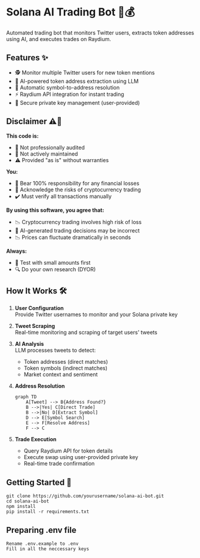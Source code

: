 # Solana AI Trading Bot 🤖💰

Automated trading bot that monitors Twitter users, extracts token addresses using AI, and executes trades on Raydium.

## Features ✨

- 🕵️ Monitor multiple Twitter users for new token mentions
- 🤖 AI-powered token address extraction using LLM
- 🔄 Automatic symbol-to-address resolution
- ⚡ Raydium API integration for instant trading
- 🔐 Secure private key management (user-provided)

## Disclaimer ⚠️🔴

**This code is:**
- 🚨 Not professionally audited
- 📅 Not actively maintained
- ⚠️ Provided "as is" without warranties

**You:**
- 💸 Bear 100% responsibility for any financial losses
- 🔐 Acknowledge the risks of cryptocurrency trading
- ✔️ Must verify all transactions manually

**By using this software, you agree that:**
- 📉 Cryptocurrency trading involves high risk of loss
- 🤖 AI-generated trading decisions may be incorrect
- 📉 Prices can fluctuate dramatically in seconds

**Always:**
- 🧪 Test with small amounts first
- 🔍 Do your own research (DYOR)
  

## How It Works 🛠️

1. **User Configuration**  
   Provide Twitter usernames to monitor and your Solana private key

2. **Tweet Scraping**  
   Real-time monitoring and scraping of target users' tweets

3. **AI Analysis**  
   LLM processes tweets to detect:
   - Token addresses (direct matches)
   - Token symbols (indirect matches)
   - Market context and sentiment

4. **Address Resolution**  
   ```mermaid
   graph TD
       A[Tweet] --> B{Address Found?}
       B -->|Yes| C[Direct Trade]
       B -->|No| D[Extract Symbol]
       D --> E[Symbol Search]
       E --> F[Resolve Address]
       F --> C

5. **Trade Execution**
   - Query Raydium API for token details
   - Execute swap using user-provided private key
   - Real-time trade confirmation
  

  ## Getting Started 🚀

  ```
  git clone https://github.com/yourusername/solana-ai-bot.git
  cd solana-ai-bot
  npm install
  pip install -r requirements.txt
  ```

## Preparing .env file

```
Rename .env.example to .env
Fill in all the neccessary keys
```
